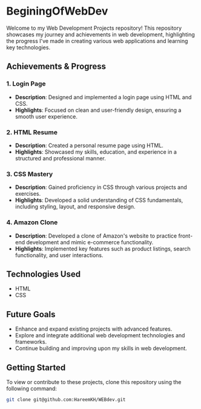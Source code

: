 # BeginingOfWebDev
Welcome to my Web Development Projects repository! This repository showcases my journey and achievements in web development, highlighting the progress I've made in creating various web applications and learning key technologies.

## Achievements & Progress

### 1. Login Page
- **Description**: Designed and implemented a login page using HTML and CSS.
- **Highlights**: Focused on clean and user-friendly design, ensuring a smooth user experience.

### 2. HTML Resume
- **Description**: Created a personal resume page using HTML.
- **Highlights**: Showcased my skills, education, and experience in a structured and professional manner.

### 3. CSS Mastery
- **Description**: Gained proficiency in CSS through various projects and exercises.
- **Highlights**: Developed a solid understanding of CSS fundamentals, including styling, layout, and responsive design.

### 4. Amazon Clone
- **Description**: Developed a clone of Amazon's website to practice front-end development and mimic e-commerce functionality.
- **Highlights**: Implemented key features such as product listings, search functionality, and user interactions.

## Technologies Used
- HTML
- CSS


## Future Goals
- Enhance and expand existing projects with advanced features.
- Explore and integrate additional web development technologies and frameworks.
- Continue building and improving upon my skills in web development.

## Getting Started
To view or contribute to these projects, clone this repository using the following command:
```bash
git clone git@github.com:HareemKH/WEBdev.git
